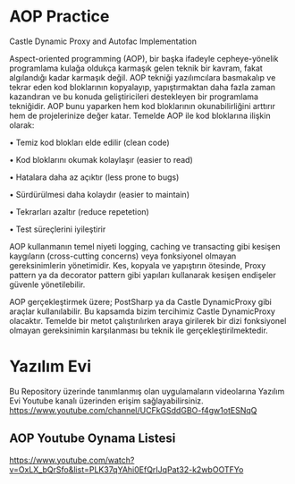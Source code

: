 # AOP Practice
Castle Dynamic Proxy and Autofac Implementation 

Aspect-oriented programming (AOP), bir başka ifadeyle cepheye-yönelik programlama kulağa oldukça karmaşık gelen teknik bir kavram, fakat algılandığı kadar karmaşık değil. AOP tekniği yazılımcılara basmakalıp ve tekrar eden kod bloklarının kopyalayıp, yapıştırmaktan daha fazla zaman kazandıran ve bu konuda geliştiricileri destekleyen bir programlama tekniğidir. AOP bunu yaparken hem kod bloklarının okunabilirliğini arttırır hem de projelerinize değer katar. 
Temelde AOP ile kod bloklarına ilişkin olarak:

•	Temiz kod blokları elde edilir (clean code)

•	Kod bloklarını okumak kolaylaşır (easier to read)

•	Hatalara daha az açıktır (less prone to bugs)

•	Sürdürülmesi daha kolaydır (easier to maintain)

•	Tekrarları azaltır (reduce repetetion)

•	Test süreçlerini iyileştirir 

AOP kullanmanın temel niyeti logging, caching ve transacting gibi kesişen kaygıların (cross-cutting concerns) veya fonksiyonel olmayan gereksinimlerin yönetimidir. Kes, kopyala ve yapıştırın ötesinde, Proxy pattern ya da decorator pattern gibi yapıları kullanarak kesişen endişeler güvenle yönetilebilir.

AOP gerçekleştirmek üzere; PostSharp ya da Castle DynamicProxy gibi araçlar kullanılabilir. Bu kapsamda bizim tercihimiz Castle DynamicProxy olacaktır. Temelde bir metot çalıştırılırken araya girilerek bir dizi fonksiyonel olmayan gereksinimin karşılanması bu teknik ile gerçekleştirilmektedir.

# Yazılım Evi 
Bu Repository üzerinde tanımlanmış olan uygulamaların videolarına Yazılım Evi Youtube kanalı üzerinden erişim sağlayabilirsiniz.
https://www.youtube.com/channel/UCFkGSddGBO-f4gw1otESNqQ

## AOP Youtube Oynama Listesi
https://www.youtube.com/watch?v=OxLX_bQrSfo&list=PLK37qYAhi0EfQrIJqPat32-k2wbOOTFYo
